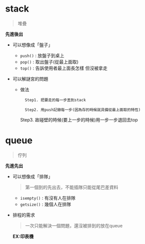 # stack
>堆疊

**先進後出**
* 可以想像成「盤子」
  * `push()` : 放盤子到桌上
  * `pop()` : 取出盤子(從最上面取)  
  * `top()` : 告訴使用者最上面長怎樣 但沒被拿走
      
* 可以解謎宮的問題
	* 做法
	
      		Step1. 把要走的每一步丟到stack
             
     		Step2. 用push記錄每一步(因為存的時候就具備從最上面取的特性)  	
		
		Step3. 故碰壁的時候(要上一步的時候)用一步一步退回去top
	
# queue
>佇列

**先進先出**
* 可以想像成「排隊」
  >第一個到的先出去，不能插隊只能從尾巴差資料
	* `isempty()` : 有沒有人在排隊
	* `getsize()` : 幾個人在排隊
	
* 排程的需求 
  >一次只能解決一個問題，還沒被排到的放在queue
 
     **EX:印表機**


